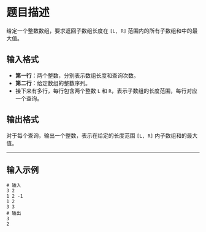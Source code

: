 # 题目描述

给定一个整数数组，要求返回子数组长度在 `[L, R]` 范围内的所有子数组和中的最大值。

## 输入格式

- **第一行**：两个整数，分别表示数组长度和查询次数。
- **第二行**：给定数组的整数序列。
- 接下来有多行，每行包含两个整数 `L` 和 `R`，表示子数组的长度范围，每行对应一个查询。

## 输出格式

对于每个查询，输出一个整数，表示在给定的长度范围 `[L, R]` 内子数组和的最大值。

---

## 输入示例

~~~shell
# 输入
3 2
1 2 -1
1 2
3 3
# 输出
3
2
~~~